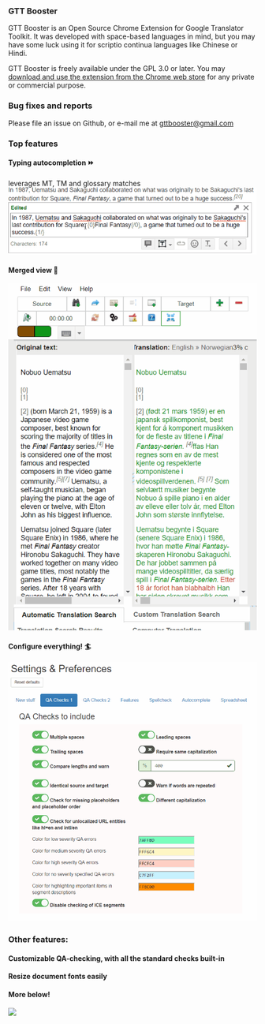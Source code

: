 ### GTT Booster

GTT Booster is an Open Source Chrome Extension for Google Translator Toolkit. It was developed with space-based languages in mind, but you may have some luck using it for scriptio continua languages like Chinese or Hindi.

GTT Booster is freely available under the GPL 3.0 or later. You may [download and use the extension from the Chrome web store](https://chrome.google.com/webstore/detail/google-translator-toolkit/pjankaakojbendjaejlcnpgeldmfpjed) for any private or commercial purpose.

### Bug fixes and reports

Please file an issue on Github, or e-mail me at [gttbooster@gmail.com](gttbooster@gmail.com)

### Top features

#### Typing autocompletion :fast_forward:
leverages MT, TM and glossary matches
![](img/typing_autocompletion.gif)








#### Merged view :page_with_curl:
![](img/merged_view.gif)








#### Configure everything! :surfer:
![](img/options_screen.gif)







### Other features:
#### Customizable QA-checking, with all the standard checks built-in
#### Resize document fonts easily
#### More below!
![](img/features.jpg)



